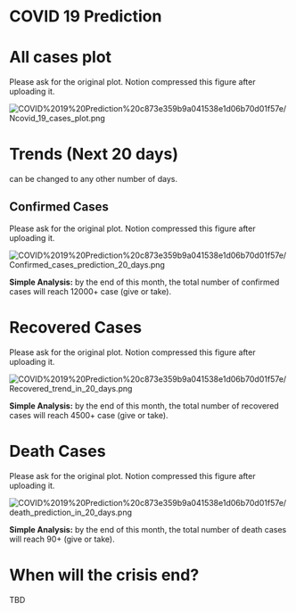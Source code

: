 # COVID 19 Prediction

# All cases plot

Please ask for the original plot. Notion compressed this figure after uploading it.

![COVID%2019%20Prediction%20c873e359b9a041538e1d06b70d01f57e/Ncovid_19_cases_plot.png](COVID%2019%20Prediction%20c873e359b9a041538e1d06b70d01f57e/Ncovid_19_cases_plot.png)

# Trends (Next **20 days**)

can be changed to any other number of days.

## Confirmed Cases

Please ask for the original plot. Notion compressed this figure after uploading it.

![COVID%2019%20Prediction%20c873e359b9a041538e1d06b70d01f57e/Confirmed_cases_prediction_20_days.png](COVID%2019%20Prediction%20c873e359b9a041538e1d06b70d01f57e/Confirmed_cases_prediction_20_days.png)

**Simple Analysis:** by the end of this month, the total number of confirmed cases will reach 12000+ case (give or take).

# Recovered Cases

Please ask for the original plot. Notion compressed this figure after uploading it.

![COVID%2019%20Prediction%20c873e359b9a041538e1d06b70d01f57e/Recovered_trend_in_20_days.png](COVID%2019%20Prediction%20c873e359b9a041538e1d06b70d01f57e/Recovered_trend_in_20_days.png)

**Simple Analysis:** by the end of this month, the total number of recovered cases will reach 4500+ case (give or take).

# Death Cases

Please ask for the original plot. Notion compressed this figure after uploading it.

![COVID%2019%20Prediction%20c873e359b9a041538e1d06b70d01f57e/death_prediction_in_20_days.png](COVID%2019%20Prediction%20c873e359b9a041538e1d06b70d01f57e/death_prediction_in_20_days.png)

**Simple Analysis:** by the end of this month, the total number of death cases will reach 90+ (give or take).

# When will the crisis end?

TBD
